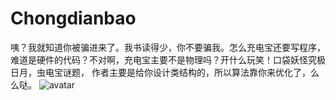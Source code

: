 # Chongdianbao
咦？我就知道你被骗进来了。我书读得少，你不要骗我。怎么充电宝还要写程序，难道是硬件的代码？不对啊，充电宝主要不是物理吗？开什么玩笑！口袋妖怪究极日月，虫电宝谜题，
作者主要是给你设计类结构的，所以算法靠你来优化了，么么哒。
![avatar](www.jackwhliu.cn/images/chongdianbao.png)
